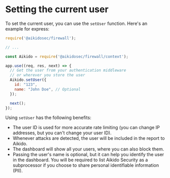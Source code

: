 # Setting the current user

To set the current user, you can use the `setUser` function. Here's an example for express:

```js
require('@aikidosec/firewall');

// ...

const Aikido = require('@aikidosec/firewall/context');

app.use((req, res, next) => {
  // Get the user from your authentication middleware
  // or wherever you store the user
  Aikido.setUser({
    id: "123",
    name: "John Doe", // Optional
  });

  next();
});
```

Using `setUser` has the following benefits:
- The user ID is used for more accurate rate limiting (you can change IP addresses, but you can't change your user ID).
- Whenever attacks are detected, the user will be included in the report to Aikido.
- The dashboard will show all your users, where you can also block them.
- Passing the user's name is optional, but it can help you identify the user in the dashboard. You will be required to list Aikido Security as a subprocessor if you choose to share personal identifiable information (PII).
